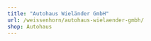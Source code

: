 ```yaml
---
title: "Autohaus Wieländer GmbH"
url: /weissenhorn/autohaus-wielaender-gmbh/
shop: Autohaus
---
```

